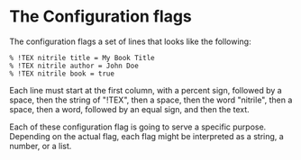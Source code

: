 # The Configuration flags

The configuration flags a set of lines that looks like the following:

    % !TEX nitrile title = My Book Title
    % !TEX nitrile author = John Doe
    % !TEX nitrile book = true

Each line must start at the first column, with a percent sign,
followed by a space, then the string of "!TEX", then a space,
then the word "nitrile", then a space, then a word, followed by an equal
sign, and then the text.

Each of these configuration flag is going to serve a specific purpose. Depending
on the actual flag, each flag might be interpreted as a string, a number,
or a list. 
